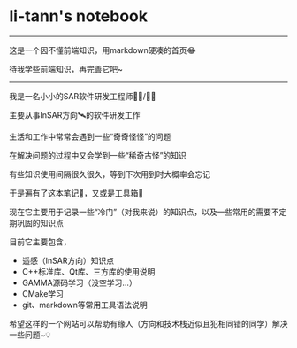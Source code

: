 # li-tann's notebook

---

这是一个因不懂前端知识，用markdown硬凑的首页😂

待我学些前端知识，再完善它吧~

---

我是一名小小的SAR软件研发工程师👨‍💻/👨‍🔬

主要从事InSAR方向🛰️的软件研发工作

生活和工作中常常会遇到一些“奇奇怪怪”的问题

在解决问题的过程中又会学到一些“稀奇古怪”的知识

有些知识使用间隔很久很久，等到下次用到时大概率会忘记

于是遍有了这本笔记📓，又或是工具箱🧰

现在它主要用于记录一些“冷门”（对我来说）的知识点，以及一些常用的需要不定期巩固的知识点

目前它主要包含，

- 遥感（InSAR方向）知识点
- C++标准库、Qt库、三方库的使用说明
- GAMMA源码学习（没空学习...）
- CMake学习
- git、markdown等常用工具语法说明

希望这样的一个网站可以帮助有缘人（方向和技术栈近似且犯相同错的同学）解决一些问题~💡
